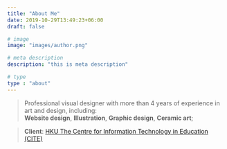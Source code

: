 ```yaml
---
title: "About Me"
date: 2019-10-29T13:49:23+06:00
draft: false

# image
image: "images/author.png"

# meta description
description: "this is meta description"

# type
type : "about"
---
```


>Professional visual designer with more than 4 years of experience in art and design, including:  
**Website design**, **Illustration**, **Graphic design**, **Ceramic art**;  

>**Client**: [HKU The Centre for Information Technology in Education (CITE)](https://web.hku.hk/~yuanhua/cite/)